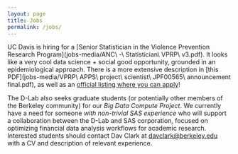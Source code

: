 ```yaml
---
layout: page
title: Jobs
permalink: /jobs/
---
```


UC Davis is hiring for a [Senior Statistician in the Violence Prevention
Research Program](jobs-media/ANC\ -\ Statistician\ VPRP\ v3.pdf). It looks like
a very cool data science + social good opportunity, grounded in an
epidemiological approach. There is a more extensive description in [this
PDF](jobs-media/VPRP\ APPS\ project\ scientist\ JPF00565\ announcement\
final.pdf), as well as an [official listing where you can
apply](https://recruit.ucdavis.edu/apply/JPF00565)!

The D-Lab also seeks graduate students (or potentially other members of the
Berkeley community) for our *Big Data Compute Project*. We currently have a
need for someone *with non-trivial SAS experience* who will support a
collaboration between the D-Lab and SAS corporation, focused on optimizing
financial data analysis workflows for academic research. Interested students
should contact Dav Clark at davclark@berkeley.edu with a CV and description of
relevant experience.
